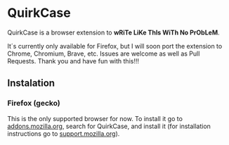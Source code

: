 # QuirkCase
QuirkCase is a browser extension to **wRiTe LiKe ThIs WiTh No PrObLeM**.

It´s currently only available for Firefox, but I will soon port the extension to Chrome, Chromium, Brave, etc. Issues are welcome as well as Pull Requests. Thank you and have fun with this!!!

## Instalation

### Firefox (gecko)

This is the only supported browser for now. To install it go to [addons.mozilla.org](https://addons.mozilla.org/), search for QuirkCase, and install it (for installation instructions go to [support.mozilla.org](https://support.mozilla.org/kb/find-and-install-add-ons-add-features-to-firefox)).
